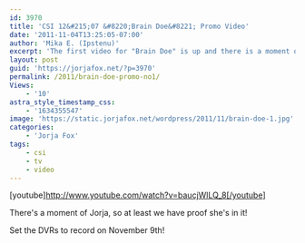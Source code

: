 ```yaml
---
id: 3970
title: 'CSI 12&#215;07 &#8220;Brain Doe&#8221; Promo Video'
date: '2011-11-04T13:25:05-07:00'
author: 'Mika E. (Ipstenu)'
excerpt: 'The first video for "Brain Doe" is up and there is a moment of Jorja.  Vacation''s over, kids!  Watch CSI on November 9th!'
layout: post
guid: 'https://jorjafox.net/?p=3970'
permalink: /2011/brain-doe-promo-no1/
Views:
    - '10'
astra_style_timestamp_css:
    - '1634355547'
image: 'https://static.jorjafox.net/wordpress/2011/11/brain-doe-1.jpg'
categories:
    - 'Jorja Fox'
tags:
    - csi
    - tv
    - video
---
```


[youtube]http://www.youtube.com/watch?v=baucjWlLQ_8[/youtube]

There's a moment of Jorja, so at least we have proof she's in it!

Set the DVRs to record on November 9th!